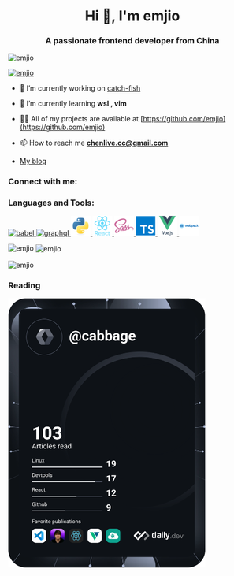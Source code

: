 <h1 align="center">Hi 👋, I'm emjio</h1>
<h3 align="center">A passionate frontend developer from China</h3>

<p align="left"> <img src="https://komarev.com/ghpvc/?username=emjio&label=Profile%20views&color=0e75b6&style=flat" alt="emjio" /> </p>

<p align="left"> <a href="https://github.com/ryo-ma/github-profile-trophy"><img src="https://github-profile-trophy.vercel.app/?username=emjio" alt="emjio" /></a> </p>

- 🔭 I’m currently working on [catch-fish](https://github.com/MulticoloredBlack/catch-fish)

- 🌱 I’m currently learning **wsl , vim**

- 👨‍💻 All of my projects are available at [https://github.com/emjio](https://github.com/emjio)

- 📫 How to reach me **chenlive.cc@gmail.com**

- [My blog](https://blog-emjio.vercel.app)

<h3 align="left">Connect with me:</h3>
<p align="left">
</p>

<h3 align="left">Languages and Tools:</h3>
<p align="left"> <a href="https://babeljs.io/" target="_blank" rel="noreferrer"> <img src="https://www.vectorlogo.zone/logos/babeljs/babeljs-icon.svg" alt="babel" width="40" height="40"/> </a> <a href="https://graphql.org" target="_blank" rel="noreferrer"> <img src="https://www.vectorlogo.zone/logos/graphql/graphql-icon.svg" alt="graphql" width="40" height="40"/> </a> <a href="https://www.python.org" target="_blank" rel="noreferrer"> <img src="https://raw.githubusercontent.com/devicons/devicon/master/icons/python/python-original.svg" alt="python" width="40" height="40"/> </a> <a href="https://reactjs.org/" target="_blank" rel="noreferrer"> <img src="https://raw.githubusercontent.com/devicons/devicon/master/icons/react/react-original-wordmark.svg" alt="react" width="40" height="40"/> </a> <a href="https://sass-lang.com" target="_blank" rel="noreferrer"> <img src="https://raw.githubusercontent.com/devicons/devicon/master/icons/sass/sass-original.svg" alt="sass" width="40" height="40"/> </a> <a href="https://www.typescriptlang.org/" target="_blank" rel="noreferrer"> <img src="https://raw.githubusercontent.com/devicons/devicon/master/icons/typescript/typescript-original.svg" alt="typescript" width="40" height="40"/> </a> <a href="https://vuejs.org/" target="_blank" rel="noreferrer"> <img src="https://raw.githubusercontent.com/devicons/devicon/master/icons/vuejs/vuejs-original-wordmark.svg" alt="vuejs" width="40" height="40"/> </a> <a href="https://webpack.js.org" target="_blank" rel="noreferrer"> <img src="https://raw.githubusercontent.com/devicons/devicon/d00d0969292a6569d45b06d3f350f463a0107b0d/icons/webpack/webpack-original-wordmark.svg" alt="webpack" width="40" height="40"/> </a> </p>

<p><img align="left" src="https://github-readme-stats.vercel.app/api/top-langs?username=emjio&show_icons=true&locale=en&layout=compact" alt="emjio" /></p>

<p>&nbsp;<img align="center" src="https://github-readme-stats.vercel.app/api?username=emjio&show_icons=true&locale=en" alt="emjio" /></p>

<p><img align="center" src="https://github-readme-streak-stats.herokuapp.com/?user=emjio&theme=default" alt="emjio" /></p>
<h3 align="left">Reading</h3>
<a href="https://app.daily.dev/cabbage"><img src="https://github.com/emjio/emjio/blob/main/devcard.svg" width="400" alt="emjio's Dev Card"/></a>
